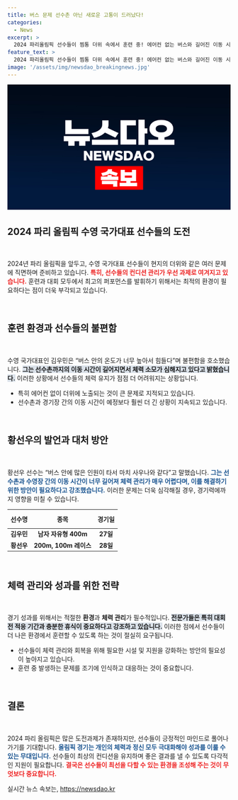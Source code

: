 ```yaml
---
title: 버스 문제 선수촌 아닌 새로운 고통이 드러났다!
categories:
  - News
excerpt: >
  2024 파리올림픽 선수들이 찜통 더위 속에서 훈련 중! 에어컨 없는 버스와 길어진 이동 시간에 힘들어하는 국가대표들의 고통을 더 자세히 전합니다. 메달을 향한 열정이 과연 더위를 이길 수 있을지 주목하세요!
feature_text: >
  2024 파리올림픽 선수들이 찜통 더위 속에서 훈련 중! 에어컨 없는 버스와 길어진 이동 시간에 힘들어하는 국가대표들의 고통을 더 자세히 전합니다. 메달을 향한 열정이 과연 더위를 이길 수 있을지 주목하세요!
image: '/assets/img/newsdao_breakingnews.jpg'
---
```


<p><img src="/assets/img/newsdao_breakingnews.jpg" alt="implanttips 속보" /></p>

<h2 data-ke-size="size26">2024 파리 올림픽 수영 국가대표 선수들의 도전</h2>

<p data-ke-size="size16">&nbsp;</p>

<p>2024년 파리 올림픽을 앞두고, 수영 국가대표 선수들이 현지의 더위와 같은 여러 문제에 직면하며 준비하고 있습니다. <b><span style="color: #ee2323;">특히, 선수들의 컨디션 관리가 우선 과제로 여겨지고 있습니다.</span></b> 훈련과 대회 모두에서 최고의 퍼포먼스를 발휘하기 위해서는 최적의 환경이 필요하다는 점이 더욱 부각되고 있습니다.</p>

<p data-ke-size="size16">&nbsp;</p>

<h2 data-ke-size="size26">훈련 환경과 선수들의 불편함</h2>

<p data-ke-size="size16">&nbsp;</p>

<p>수영 국가대표인 김우민은 “버스 안의 온도가 너무 높아서 힘들다”며 불편함을 호소했습니다. <b><span style="background-color: #21538527;">그는 선수촌까지의 이동 시간이 길어지면서 체력 소모가 심해지고 있다고 밝혔습니다.</span></b> 이러한 상황에서 선수들의 체력 유지가 점점 더 어려워지는 상황입니다.</p>

<ul>
    <li>특히 에어컨 없이 더위에 노출되는 것이 큰 문제로 지적되고 있습니다.</li>
    <li>선수촌과 경기장 간의 이동 시간이 예정보다 훨씬 더 긴 상황이 지속되고 있습니다.</li>
</ul>

<p data-ke-size="size16">&nbsp;</p>

<h2 data-ke-size="size26">황선우의 발언과 대처 방안</h2>

<p data-ke-size="size16">&nbsp;</p>

<p>황선우 선수는 “버스 안에 많은 인원이 타서 마치 사우나와 같다”고 말했습니다. <b><span style="color: #1a5490;">그는 선수촌과 수영장 간의 이동 시간이 너무 길어져 체력 관리가 매우 어렵다며, 이를 해결하기 위한 방안이 필요하다고 강조했습니다.</span></b> 이러한 문제는 더욱 심각해질 경우, 경기력에까지 영향을 미칠 수 있습니다.</p>

<table style="width: 100%; border-collapse: collapse;">
    <thead>
        <tr>
            <th style="text-align: center; height: 35px;">선수명</th>
            <th style="text-align: center; height: 35px;">종목</th>
            <th style="text-align: center; height: 35px;">경기일</th>
        </tr>
    </thead>
    <tbody>
        <tr>
            <td style="text-align: center; height: 17px;"><b>김우민</b></td>
            <td style="text-align: center; height: 17px;"><b>남자 자유형 400m</b></td>
            <td style="text-align: center; height: 17px;"><b>27일</b></td>
        </tr>
        <tr>
            <td style="text-align: center; height: 17px;"><b>황선우</b></td>
            <td style="text-align: center; height: 17px;"><b>200m, 100m 레이스</b></td>
            <td style="text-align: center; height: 17px;"><b>28일</b></td>
        </tr>
    </tbody>
</table>

<p data-ke-size="size16">&nbsp;</p>

<h2 data-ke-size="size26">체력 관리와 성과를 위한 전략</h2>

<p data-ke-size="size16">&nbsp;</p>

<p>경기 성과를 위해서는 적절한 <b>환경</b>과 <b>체력 관리</b>가 필수적입니다. <b><span style="background-color: #21538527;">전문가들은 특히 대회 전 적응 기간과 충분한 휴식이 중요하다고 강조하고 있습니다.</span></b> 이러한 점에서 선수들이 더 나은 환경에서 훈련할 수 있도록 하는 것이 절실히 요구됩니다.</p>

<ul>
    <li>선수들이 체력 관리와 회복을 위해 필요한 시설 및 지원을 강화하는 방안의 필요성이 높아지고 있습니다.</li>
    <li>훈련 중 발생하는 문제를 조기에 인식하고 대응하는 것이 중요합니다.</li>
</ul>

<p data-ke-size="size16">&nbsp;</p>

<h2 data-ke-size="size26">결론</h2>

<p data-ke-size="size16">&nbsp;</p>

<p>2024 파리 올림픽은 많은 도전과제가 존재하지만, 선수들이 긍정적인 마인드로 풀어나가기를 기대합니다. <b><span style="color: #1a5490;">올림픽 경기는 개인의 체력과 정신 모두 극대화해야 성과를 이룰 수 있는 무대입니다.</span></b> 선수들이 최상의 컨디션을 유지하며 좋은 결과를 낼 수 있도록 다각적인 지원이 필요합니다. <b><span style="color: #ee2323;">결국은 선수들이 최선을 다할 수 있는 환경을 조성해 주는 것이 무엇보다 중요합니다.</span></b></p>
실시간 뉴스 속보는, <a href="https://newsdao.kr" rel="dofollow">https://newsdao.kr</a>


